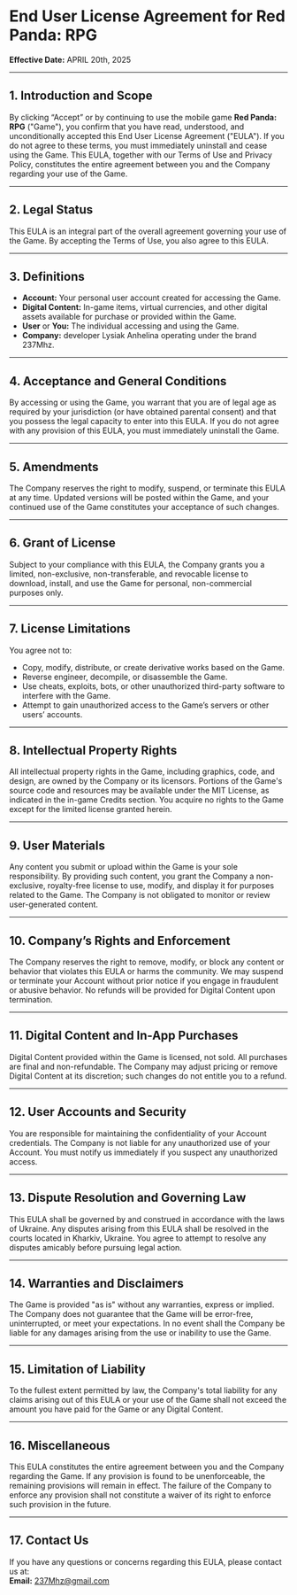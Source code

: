 # End User License Agreement for Red Panda: RPG
**Effective Date:** APRIL 20th, 2025

---

## 1. Introduction and Scope
By clicking “Accept” or by continuing to use the mobile game **Red Panda: RPG** ("Game"), you confirm that you have read, understood, and unconditionally accepted this End User License Agreement ("EULA"). If you do not agree to these terms, you must immediately uninstall and cease using the Game. This EULA, together with our Terms of Use and Privacy Policy, constitutes the entire agreement between you and the Company regarding your use of the Game.

---

## 2. Legal Status
This EULA is an integral part of the overall agreement governing your use of the Game. By accepting the Terms of Use, you also agree to this EULA.

---

## 3. Definitions
- **Account:** Your personal user account created for accessing the Game.
- **Digital Content:** In-game items, virtual currencies, and other digital assets available for purchase or provided within the Game.
- **User** or **You:** The individual accessing and using the Game.
- **Company:** developer Lysiak Anhelina operating under the brand 237Mhz.

---

## 4. Acceptance and General Conditions
By accessing or using the Game, you warrant that you are of legal age as required by your jurisdiction (or have obtained parental consent) and that you possess the legal capacity to enter into this EULA. If you do not agree with any provision of this EULA, you must immediately uninstall the Game.

---

## 5. Amendments
The Company reserves the right to modify, suspend, or terminate this EULA at any time. Updated versions will be posted within the Game, and your continued use of the Game constitutes your acceptance of such changes.

---

## 6. Grant of License
Subject to your compliance with this EULA, the Company grants you a limited, non-exclusive, non-transferable, and revocable license to download, install, and use the Game for personal, non-commercial purposes only.

---

## 7. License Limitations
You agree not to:
- Copy, modify, distribute, or create derivative works based on the Game.
- Reverse engineer, decompile, or disassemble the Game.
- Use cheats, exploits, bots, or other unauthorized third-party software to interfere with the Game.
- Attempt to gain unauthorized access to the Game’s servers or other users’ accounts.

---

## 8. Intellectual Property Rights
All intellectual property rights in the Game, including graphics, code, and design, are owned by the Company or its licensors. Portions of the Game's source code and resources may be available under the MIT License, as indicated in the in-game Credits section. You acquire no rights to the Game except for the limited license granted herein.

---

## 9. User Materials
Any content you submit or upload within the Game is your sole responsibility. By providing such content, you grant the Company a non-exclusive, royalty-free license to use, modify, and display it for purposes related to the Game. The Company is not obligated to monitor or review user-generated content.

---

## 10. Company’s Rights and Enforcement
The Company reserves the right to remove, modify, or block any content or behavior that violates this EULA or harms the community. We may suspend or terminate your Account without prior notice if you engage in fraudulent or abusive behavior. No refunds will be provided for Digital Content upon termination.

---

## 11. Digital Content and In-App Purchases
Digital Content provided within the Game is licensed, not sold. All purchases are final and non-refundable. The Company may adjust pricing or remove Digital Content at its discretion; such changes do not entitle you to a refund.

---

## 12. User Accounts and Security
You are responsible for maintaining the confidentiality of your Account credentials. The Company is not liable for any unauthorized use of your Account. You must notify us immediately if you suspect any unauthorized access.

---

## 13. Dispute Resolution and Governing Law
This EULA shall be governed by and construed in accordance with the laws of Ukraine. Any disputes arising from this EULA shall be resolved in the courts located in Kharkiv, Ukraine. You agree to attempt to resolve any disputes amicably before pursuing legal action.

---

## 14. Warranties and Disclaimers
The Game is provided "as is" without any warranties, express or implied. The Company does not guarantee that the Game will be error-free, uninterrupted, or meet your expectations. In no event shall the Company be liable for any damages arising from the use or inability to use the Game.

---

## 15. Limitation of Liability
To the fullest extent permitted by law, the Company's total liability for any claims arising out of this EULA or your use of the Game shall not exceed the amount you have paid for the Game or any Digital Content.

---

## 16. Miscellaneous
This EULA constitutes the entire agreement between you and the Company regarding the Game. If any provision is found to be unenforceable, the remaining provisions will remain in effect. The failure of the Company to enforce any provision shall not constitute a waiver of its right to enforce such provision in the future.

---

## 17. Contact Us
If you have any questions or concerns regarding this EULA, please contact us at:  
**Email:** [237Mhz@gmail.com](mailto:237Mhz@gmail.com)
